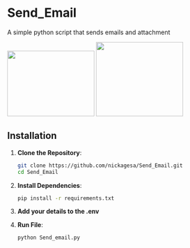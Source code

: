 # Send_Email
A simple python script that sends emails and attachment

<img src="https://github.com/user-attachments/assets/f4b3bb43-fdb2-463e-a88d-c5a89a2b2a20" width="200" height="150" />
<img src="https://github.com/user-attachments/assets/204ab7f6-62ca-489e-90ce-f8c3cc0c580e" width="200" height="170" />

## Installation

1. **Clone the Repository**:
   ```sh
   git clone https://github.com/nickagesa/Send_Email.git
   cd Send_Email

2. **Install Dependencies**:
   ```sh
   pip install -r requirements.txt
   
3. **Add your details to the .env**
   
4. **Run File**:
   ```sh
   python Send_email.py

